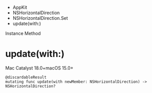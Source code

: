 

- AppKit
- NSHorizontalDirection
- NSHorizontalDirection.Set
-  update(with:) 

Instance Method

# update(with:)

Mac Catalyst 18.0+macOS 15.0+

``` source
@discardableResult
mutating func update(with newMember: NSHorizontalDirection) -> NSHorizontalDirection?
```

